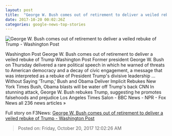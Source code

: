 ```yaml
---
layout: post
title:  "George W. Bush comes out of retirement to deliver a veiled rebuke of Trump - Washington Post"
date: 2017-10-20 00:02:26Z
categories: google-news-top-stories
---
```


![George W. Bush comes out of retirement to deliver a veiled rebuke of Trump - Washington Post](https://img.washingtonpost.com/rf/image_1484w/2010-2019/WashingtonPost/2017/10/19/National-Politics/Images/Bush_Center_Forum_83052-8687b.jpg?t=20170517)

Washington Post George W. Bush comes out of retirement to deliver a veiled rebuke of Trump Washington Post Former president George W. Bush on Thursday delivered a rare political speech in which he warned of threats to American democracy and a decay of civic engagement, a message that was interpreted as a rebuke of President Trump's divisive leadership ... Without Saying 'Trump,' Bush and Obama Deliver Implicit Rebukes New York Times Bush, Obama blasts will be water off Trump's back CNN In stunning attack, George W. Bush rebukes Trump, suggesting he promotes falsehoods and prejudice Los Angeles Times Salon - BBC News - NPR - Fox News all 236 news articles »


Full story on F3News: [George W. Bush comes out of retirement to deliver a veiled rebuke of Trump - Washington Post](http://www.f3nws.com/n/hVscG)

> Posted on: Friday, October 20, 2017 12:02:26 AM
